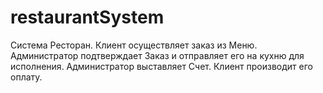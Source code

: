 # restaurantSystem

Система Ресторан. Клиент осуществляет заказ из Меню. Администратор подтверждает Заказ и отправляет его на кухню для исполнения. Администратор выставляет Счет. Клиент производит его оплату. 
